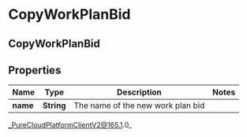 # CopyWorkPlanBid

## CopyWorkPlanBid

## Properties

|Name | Type | Description | Notes|
|------------ | ------------- | ------------- | -------------|
| **name** | **String** | The name of the new work plan bid | |



_PureCloudPlatformClientV2@165.1.0_
